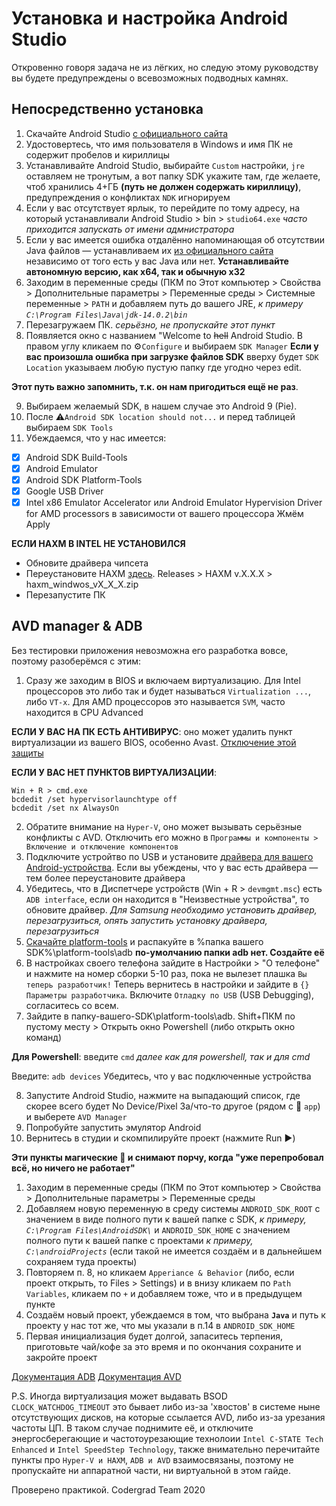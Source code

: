 # Установка и настройка Android Studio

Откровенно говоря задача не из лёгких, но следую этому руководству вы будете предупреждены о всевозможных подводных камнях.

## Непосредственно установка

1. Скачайте Android Studio [c официального сайта](https://developer.android.com/studio)
2. Удостовертесь, что имя пользователя в Windows и имя ПК не содержит пробелов и кириллицы
3. Устанавливайте Android Studio, выбирайте `Custom` настройки, `jre` оставляем не тронутым, а вот папку SDK укажите там, где желаете, чтоб хранились 4+ГБ **(путь не должен содержать кириллицу)**, предупреждения о конфликтах `NDK` игнорируем
4. Если у вас отсутствует ярлык, то перейдите по тому адресу, на который устанавливали Android Studio > bin > `studio64.exe` *часто приходится запускать от имени адмнистратора*
5. Если у вас имеется ошибка отдалённо напоминающая об отсутствии Java файлов — устанавливаем их [из официального сайта](https://www.java.com/ru/download/manual.jsp) независимо от того есть у вас Java или нет. **Устанавливайте автономную версию, как х64, так и обычную x32**
6. Заходим в переменные среды (ПКМ по Этот компьютер > Свойства > Дополнительные параметры > Переменные среды > Системные переменные > `PATH` и добавляем путь до вашего JRE, *к примеру `C:\Program Files\Java\jdk-14.0.2\bin`*
7. Перезагружаем ПК. *серьёзно, не пропускайте этот пункт*
8. Появляется окно с названием "Welcome to ~~hell~~ Android Studio. В правом углу кликаем по :gear:`Configure` и выбираем `SDK Manager`
**Если у вас произошла ошибка при загрузке файлов SDK** вверху будет `SDK Location` указываем любую пустую папку где угодно через edit. 

**Этот путь важно запомнить, т.к. он нам пригодиться ещё не раз**.

9. Выбираем желаемый SDK, в нашем случае это Android 9 (Pie).
10. После :warning:`Android SDK location should not...` и перед таблицей выбираем `SDK Tools`
11. Убеждаемся, что у нас имеется:

  - [x] Android SDK Build-Tools
  - [x] Android Emulator
  - [x] Android SDK Platform-Tools
  - [x] Google USB Driver
  - [x] Intel x86 Emulator Accelerator или Android Emulator Hypervision Driver for AMD processors в зависимости от вашего процессора
  Жмём Apply
  
  **ЕСЛИ HAXM В INTEL НЕ УСТАНОВИЛСЯ**
  - Обновите драйвера чипсета
  - Переустановите HAXM [здесь](https://github.com/intel/haxm). Releases > HAXM v.X.X.X > haxm_windwos_vX_X_X.zip
  - Перезапустите ПК

## AVD manager & ADB

Без тестировки приложения невозможна его разработка вовсе, поэтому разоберёмся с этим:

1. Сразу же заходим в BIOS и включаем виртуализацию. Для Intel процессоров это либо так и будет называться `Virtualization ...`, либо `VT-x`.
Для AMD процессоров это называется `SVM`, часто находится в CPU Advanced

**ЕСЛИ У ВАС НА ПК ЕСТЬ АНТИВИРУС**: оно может удалить пункт виртуализации из вашего BIOS, особенно Avast. [Отключение этой защиты](https://support.bluestacks.com/hc/en-us/articles/115004129743-How-can-I-configure-my-antivirus-software-to-improve-performance-of-BlueStacks-4-)

**ЕСЛИ У ВАС НЕТ ПУНКТОВ ВИРТУАЛИЗАЦИИ**: 

```
Win + R > cmd.exe
bcdedit /set hypervisorlaunchtype off
bcdedit /set nx AlwaysOn
```

2. Обратите внимание на `Hyper-V`, оно может вызывать серьёзные конфликты с AVD. Отключить его можно в `Программы и компоненты > Включение и отключение компонентов`
3. Подключите устройтво по USB и установите [драйвера для вашего Android-устройства](https://developer.android.com/studio/run/oem-usb#Drivers). Если вы убеждены, что у вас есть драйвера — тем более переустановите драйвера 
4. Убедитесь, что в Диспетчере устройств (Win + R > `devmgmt.msc`) есть `ADB interface`, если он находится в "Неизвестные устройства", то обновите драйвер. *Для Samsung необходимо установить драйвер, перезагрузиться, опять запустить установку драйвера, перезагрузиться*
5. [Скачайте platform-tools](https://developer.android.com/studio/releases/platform-tools) и распакуйте в %папка вашего SDK%\platform-tools\adb **по-умолчанию папки adb нет. Создайте её**
6. В настройках своего телефона зайдите в Настройки > "О телефоне" и нажмите на номер сборки 5-10 раз, пока не вылезет плашка `Вы теперь разработчик!`
Теперь вернитесь в настройки и зайдите в `{} Параметры разработчика`. Включите `Отладку по USB` (USB Debugging), согласитесь со всем.
7. Зайдите в папку-вашего-SDK\platform-tools\adb. Shift+ПКМ по пустому месту > Открыть окно Powershell (либо открыть окно команд)


**Для Powershell**: введите `cmd`
*далее как для powershell, так и для cmd*

Введите: `adb devices`
Убедитесь, что у вас подключенные устройства

8. Запустите Android Studio, нажмите на выпадающий список, где скорее всего будет No Device/Pixel 3a/что-то другое (рядом с :hammer: `app`) и выберете `AVD Manager`
9. Попробуйте запустить эмулятор Android
10. Вернитесь в студии и скомпилируйте проект (нажмите Run :arrow_forward:)

**Эти пункты магические :mage: и снимают порчу, когда "уже перепробовал всё, но ничего не работает"**

1. Заходим в переменные среды (ПКМ по Этот компьютер > Свойства > Дополнительные параметры > Переменные среды
2. Добавляем новую переменную в среду системы `ANDROID_SDK_ROOT` с значением в виде полного пути к вашей папке с SDK, *к примеру, `C:\Program Files\AndroidSDK\`* и `ANDROID_SDK_HOME` с значением полного пути к вашей папке с проектами *к примеру, `C:\androidProjects`* (если такой не имеется создаём и в дальнейшем сохраняем туда проекты)
3. Повторяем п. 8, но кликаем `Apperiance & Behavior` (либо, если проект открыть, то Files > Settings) и в внизу кликаем по `Path Variables`, кликаем по `+` и добавляем тоже, что и в предыдущем пункте
4. Создаём новый проект, убеждаемся в том, что выбрана **`Java`** и путь к проекту у нас тот же, что мы указали в п.14 в `ANDROID_SDK_HOME`
5. Первая инициализация будет долгой, запаситесь терпения, приготовьте чай/кофе за это время и по окончания сохраните и закройте проект

[Документация ADB](https://developer.android.com/studio/run/device#connect)
[Документация AVD](https://developer.android.com/studio/run/managing-avds)

P.S. Иногда виртуализация может выдавать BSOD `CLOCK_WATCHDOG_TIMEOUT` это бывает либо из-за 'хвостов' в системе ныне отсутствующих дисков, на которые ссылается AVD, либо из-за урезания частоты ЦП. В таком случае поднимите её, и отключите энергосберегающие и частотоурезающие технолоии `Intel C-STATE Tech Enhanced` и `Intel SpeedStep Technology`, также внимательно перечитайте пункты про `Hyper-V и HAXM`, `ADB и AVD` взаимосвязаны, поэтому не пропускайте ни аппаратной части, ни виртуальной в этом гайде.

Проверено практикой. Codergrad Team 2020
